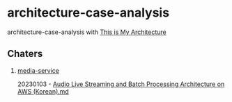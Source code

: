 
# architecture-case-analysis

architecture-case-analysis with [This is My Architecture](https://aws.amazon.com/ko/architecture/this-is-my-architecture/?tma.sort-by=item.additionalFields.airDate&amp;tma.sort-order=desc&amp;awsf.category=*all&amp;awsf.industry=*all&amp;awsf.language=*all&amp;awsf.show=*all)

## Chaters

1. [media-service](https://github.com/unchaptered/architecture-case-analysis/tree/main/media-service)

   20230103 - [Audio Live Streaming and Batch Processing Architecture on AWS (Korean).md](https://github.com/unchaptered/architecture-case-analysis/tree/main/media-service/20230103%20-%20Audio%20Live%20Streaming%20and%20Batch%20Processing%20Architecture%20on%20AWS%20(Korean).md) 
